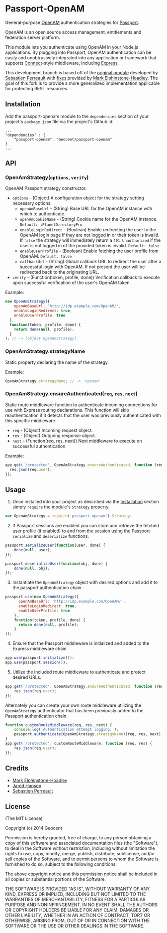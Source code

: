# Passport-OpenAM

General-purpose [OpenAM](http://forgerock.com/products/open-identity-stack/openam/) authentication strategies for [Passport](https://github.com/jaredhanson/passport).

OpenAM is an open source access management, entitlements and federation server platform.

This module lets you authenticate using OpenAM in your Node.js applications.
By plugging into Passport, OpenAM authentication can be easily and unobtrusively
integrated into any application or framework that supports
[Connect](http://www.senchalabs.org/connect/)-style middleware, including
[Express](http://expressjs.com/).

This development branch is based off of the [original module](https://github.com/alesium/passport-openam) developed by [Sebastien Perreault](https://github.com/sperreault) with [fixes](https://github.com/marksyzm/passport-openam) provided by [Mark Elphinstone-Hoadley](https://github.com/marksyzm). The goal of this fork is to provide a more generalized implementation applicable for protecting REST resources.

## Installation

Add the passport-openam module to the `dependencies` section of your project's `package.json` file via the project's Github id:

```
...
"dependencies" : {
    "passport-openam": "Geocent/passport-openam"
}
...
```

## API

### OpenAmStrategy(`options`, `verify`)

OpenAM Passport strategy constructor.

* `options` - (Object) A configuration object for the strategy setting necessary options.
    * `openAmBaseUrl` - (String) Base URL for the OpenAM instance with which to authenticate.
    * `openAmCookieName` - (String) Cookie name for the OpenAM instance. `Default: iPlanetDirectoryPro`
    * `enableLoginRedirect` - (Boolean) Enable redirecting the user to the OpenAM login page if they are not logged in or their token is invalid. If `false` the strategy will immediately return a `401 Unauthorized` if the user is not logged in of the provided token is invalid. `Default: false`
    * `enableUserProfile` - (Boolean) Enable fetching the user profile from OpenAM. `Default: false`
    * `callbackUrl` - (String) Global callback URL to redirect the user after a successful login with OpenAM. If not present the user will be redirected back to the originating URL.
* `verify` - (Function(token, profile, done)) Verification callback to execute upon successful verification of the user's OpenAM token.

Example:
```javascript
new OpenAmStrategy({
    openAmBaseUrl: 'http://idp.example.com/OpenAM/',
    enableLoginRedirect: true,
    enableUserProfile: true
  },
  function(token, profile, done) {
    return done(null, profile);
  }
); // -> [object OpenAmStrategy]
```

### OpenAmStrategy.strategyName

Static property declaring the name of the strategy.

Example:
```javascript
OpenAmStrategy.strategyName; // -> 'openam'
```

### OpenAmStrategy.ensureAuthenticated(`req`, `res`, `next`)

Static route middleware function to authenticate incoming connections for use with Express routing declarations. This function will skip reauthentication if it detects that the user was previously authenticated with this specific middleware.

* `req` - (Object) Incoming request object.
* `res` - (Object) Outgoing response object.
* `next` - (Function(req, res, next)) Next middleware to execute on successful authentication.

Example:
```javascript
app.get('/protected', OpenAmStrategy.ensureAuthenticated, function (req, res) {
  res.json(req.user);
});
```

## Usage

1. Once installed into your project as described via the [Installation](#installation) section simply `require` the module's `Strategy` property.

 ```javascript
 var OpenAmStrategy = require('passport-openam').Strategy;
 ```

2. If Passport sessions are enabled you can store and retrieve the fetched user profile (if enabled) to and from the session using the Passport `serialize` and `deserialize` functions.

 ```javascript
 passport.serializeUser(function(user, done) {
     done(null, user);
 });

 passport.deserializeUser(function(obj, done) {
     done(null, obj);
 });
 ```

3. Instantiate the `OpenAmStrategy` object with desired options and add it to the passport authentication chain.

 ```javascript
 passport.use(new OpenAmStrategy({
       openAmBaseUrl: 'http://idp.example.com/OpenAM/',
       enableLoginRedirect: true,
       enableUserProfile: true
     },
     function(token, profile, done) {
       return done(null, profile);
     }
 ));
 ```

4. Ensure that the Passport middleware is initialized and added to the Express middleware chain.

 ```javascript
 app.use(passport.initialize());
 app.use(passport.session());
 ```

5. Utilize the included route middleware to authenticate and protect desired URLs.
 ```javascript
 app.get('/protected', OpenAmStrategy.ensureAuthenticated, function (req, res) {
     res.json(req.user);
 });
 ```

 Alternately you can create your own route middleware utilizing the `OpenAmStrategy` authenticator that has been previously added to the Passport authentication chain.

 ```javascript
 function customRouteMiddleware(req, res, next) {
     console.log('Authentication attempt logging.');
     passport.authenticate(OpenAmStrategy.strategyName)(req, res, next);
 }
 app.get('/protected', customRouteMiddleware, function (req, res) {
     res.json(req.user);
 });
 ```
## Credits

  - [Mark Elphinstone-Hoadley](https://github.com/marksyzm)
  - [Jared Hanson](https://github.com/jaredhanson)
  - [Sebastien Perreault](https://github.com/sperreault)

## License

(The MIT License)

Copyright (c) 2014 Geocent

Permission is hereby granted, free of charge, to any person obtaining a copy of
this software and associated documentation files (the "Software"), to deal in
the Software without restriction, including without limitation the rights to
use, copy, modify, merge, publish, distribute, sublicense, and/or sell copies of
the Software, and to permit persons to whom the Software is furnished to do so,
subject to the following conditions:

The above copyright notice and this permission notice shall be included in all
copies or substantial portions of the Software.

THE SOFTWARE IS PROVIDED "AS IS", WITHOUT WARRANTY OF ANY KIND, EXPRESS OR
IMPLIED, INCLUDING BUT NOT LIMITED TO THE WARRANTIES OF MERCHANTABILITY, FITNESS
FOR A PARTICULAR PURPOSE AND NONINFRINGEMENT. IN NO EVENT SHALL THE AUTHORS OR
COPYRIGHT HOLDERS BE LIABLE FOR ANY CLAIM, DAMAGES OR OTHER LIABILITY, WHETHER
IN AN ACTION OF CONTRACT, TORT OR OTHERWISE, ARISING FROM, OUT OF OR IN
CONNECTION WITH THE SOFTWARE OR THE USE OR OTHER DEALINGS IN THE SOFTWARE.

